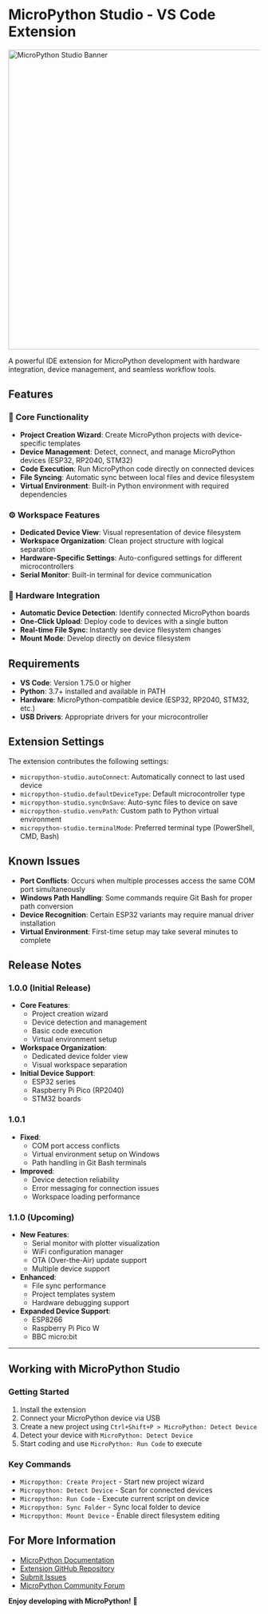 # MicroPython Studio - VS Code Extension

<img src="../micropython-studio/resource/project_logo.png" alt="MicroPython Studio Banner" width="600"/>



A powerful IDE extension for MicroPython development with hardware integration, device management, and seamless workflow tools.

## Features

### 🚀 Core Functionality

- **Project Creation Wizard**: Create MicroPython projects with device-specific templates
- **Device Management**: Detect, connect, and manage MicroPython devices (ESP32, RP2040, STM32)
- **Code Execution**: Run MicroPython code directly on connected devices
- **File Syncing**: Automatic sync between local files and device filesystem
- **Virtual Environment**: Built-in Python environment with required dependencies

### ⚙️ Workspace Features

- **Dedicated Device View**: Visual representation of device filesystem
- **Workspace Organization**: Clean project structure with logical separation
- **Hardware-Specific Settings**: Auto-configured settings for different microcontrollers
- **Serial Monitor**: Built-in terminal for device communication

### 🔌 Hardware Integration

- **Automatic Device Detection**: Identify connected MicroPython boards
- **One-Click Upload**: Deploy code to devices with a single button
- **Real-time File Sync**: Instantly see device filesystem changes
- **Mount Mode**: Develop directly on device filesystem

## Requirements

- **VS Code**: Version 1.75.0 or higher
- **Python**: 3.7+ installed and available in PATH
- **Hardware**: MicroPython-compatible device (ESP32, RP2040, STM32, etc.)
- **USB Drivers**: Appropriate drivers for your microcontroller

## Extension Settings

The extension contributes the following settings:

- `micropython-studio.autoConnect`: Automatically connect to last used device
- `micropython-studio.defaultDeviceType`: Default microcontroller type
- `micropython-studio.syncOnSave`: Auto-sync files to device on save
- `micropython-studio.venvPath`: Custom path to Python virtual environment
- `micropython-studio.terminalMode`: Preferred terminal type (PowerShell, CMD, Bash)

## Known Issues

- **Port Conflicts**: Occurs when multiple processes access the same COM port simultaneously
- **Windows Path Handling**: Some commands require Git Bash for proper path conversion
- **Device Recognition**: Certain ESP32 variants may require manual driver installation
- **Virtual Environment**: First-time setup may take several minutes to complete

## Release Notes

### 1.0.0 (Initial Release)

- **Core Features**:
  - Project creation wizard
  - Device detection and management
  - Basic code execution
  - Virtual environment setup
- **Workspace Organization**:
  - Dedicated device folder view
  - Visual workspace separation
- **Initial Device Support**:
  - ESP32 series
  - Raspberry Pi Pico (RP2040)
  - STM32 boards

### 1.0.1

- **Fixed**:
  - COM port access conflicts
  - Virtual environment setup on Windows
  - Path handling in Git Bash terminals
- **Improved**:
  - Device detection reliability
  - Error messaging for connection issues
  - Workspace loading performance

### 1.1.0 (Upcoming)

- **New Features**:
  - Serial monitor with plotter visualization
  - WiFi configuration manager
  - OTA (Over-the-Air) update support
  - Multiple device support
- **Enhanced**:
  - File sync performance
  - Project templates system
  - Hardware debugging support
- **Expanded Device Support**:
  - ESP8266
  - Raspberry Pi Pico W
  - BBC micro:bit

---

## Working with MicroPython Studio

### Getting Started

1. Install the extension
2. Connect your MicroPython device via USB
3. Create a new project using `Ctrl+Shift+P > MicroPython: Detect Device`
4. Detect your device with `MicroPython: Detect Device`
5. Start coding and use `MicroPython: Run Code` to execute

### Key Commands

- `Micropython: Create Project` - Start new project wizard
- `Micropython: Detect Device` - Scan for connected devices
- `Micropython: Run Code` - Execute current script on device
- `Micropython: Sync Folder` - Sync local folder to device
- `Micropython: Mount Device` - Enable direct filesystem editing

## For More Information

- [MicroPython Documentation](https://docs.micropython.org/)
- [Extension GitHub Repository](https://github.com/niwantha33/micropython-studio)
- [Submit Issues](https://github.com/niwantha33/micropython-studio/issues)
- [MicroPython Community Forum](https://forum.micropython.org/)

**Enjoy developing with MicroPython!** 🚀
